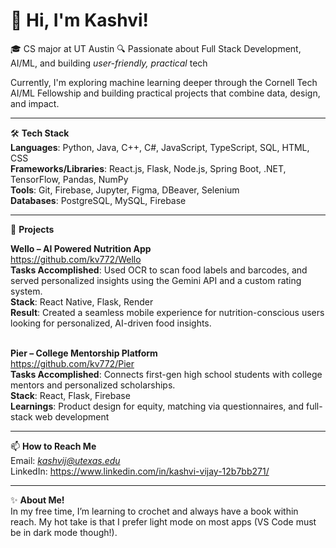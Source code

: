 # 👋 Hi, I'm Kashvi!

🎓 CS major at UT Austin
🔍 Passionate about Full Stack Development, AI/ML, and building *user-friendly, practical* tech 

Currently, I'm exploring machine learning deeper through the Cornell Tech AI/ML Fellowship and building practical projects that combine data, design, and impact. 

---

🛠 **Tech Stack**  
**Languages**: Python, Java, C++, C#, JavaScript, TypeScript, SQL, HTML, CSS  
**Frameworks/Libraries**: React.js, Flask, Node.js, Spring Boot, .NET, TensorFlow, Pandas, NumPy  
**Tools**: Git, Firebase, Jupyter, Figma, DBeaver, Selenium  
**Databases**: PostgreSQL, MySQL, Firebase  

---

🚀 **Projects**

**Wello – AI Powered Nutrition App**<br>
https://github.com/kv772/Wello<br>
**Tasks Accomplished**: Used OCR to scan food labels and barcodes, and served personalized insights using the Gemini API and a custom rating system.<br>
**Stack**: React Native, Flask, Render<br>
**Result**: Created a seamless mobile experience for nutrition-conscious users looking for personalized, AI-driven food insights.<br><br>

**Pier – College Mentorship Platform**<br>
https://github.com/kv772/Pier<br>
**Tasks Accomplished**: Connects first-gen high school students with college mentors and personalized scholarships.<br>
**Stack**: React, Flask, Firebase<br>
**Learnings**: Product design for equity, matching via questionnaires, and full-stack web development<br>


---

📫 **How to Reach Me**  
Email: *kashvij@utexas.edu*  
LinkedIn:  https://www.linkedin.com/in/kashvi-vijay-12b7bb271/

---


✨ **About Me!**  
In my free time, I’m learning to crochet and always have a book within reach. My hot take is that I prefer light mode on most apps (VS Code must be in dark mode though!).


